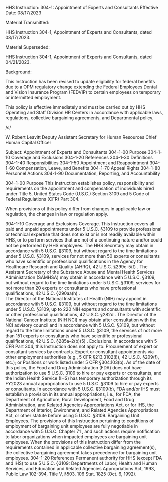 HHS Instruction: 304-1: Appointment of Experts and Consultants
Effective Date: 08/17/2023

Material Transmitted:

HHS Instruction 304-1, Appointment of Experts and Consultants, dated 08/17/2023.

Material Superseded:

HHS Instruction 304-1, Appointment of Experts and Consultants, dated 04/21/2023.

Background:

This Instruction has been revised to update eligibility for federal benefits due to a OPM regulatory change extending the Federal Employees Dental and Vision Insurance Program (FEDVIP) to certain employees on temporary or intermitted employment.

This policy is effective immediately and must be carried out by HHS Operating and Staff Division HR Centers in accordance with applicable laws, regulations, collective bargaining agreements, and Departmental policy.

/s/

W. Robert Leavitt
Deputy Assistant Secretary for Human Resources
Chief Human Capital Officer

Subject: Appointment of Experts and Consultants
304-1-00   Purpose
304-1-10   Coverage and Exclusions
304-1-20   References
304-1-30   Definitions
304-1-40   Responsibilities
304-1-50   Appointment and Reappointment
304-1-60   Compensation, Leave, and Benefits
304-1-70   Appeal Rights
304-1-80   Personnel Actions
304-1-90   Documentation, Reporting, and Accountability

304-1-00 Purpose
This Instruction establishes policy, responsibility and requirements on the appointment and compensation of individuals hired under Title 5, United States Code (U.S.C.) Section 3109 and 5 Code of Federal Regulations (CFR) Part 304.

When provisions of this policy differ from changes in applicable law or regulation, the changes in law or regulation apply. 

304-1-10 Coverage and Exclusions
Coverage.
This Instruction covers all paid and unpaid appointments under 5 U.S.C. §3109 to provide professional or technical expertise that does not exist or is not readily available within HHS, or to perform services that are not of a continuing nature and/or could not be performed by HHS employees. 
The HHS Secretary may obtain in accordance with 5 U.S.C. §3109, but without regard to the time limitations under 5 U.S.C. §3109, services for not more than 50 experts or consultants who have scientific or professional qualifications in the Agency for Healthcare Research and Quality (AHRQ), 42 U.S.C. §299c-5(f) . 
The Assistant Secretary of the Substance Abuse and Mental Health Services Administration (SAMHSA) may obtain in accordance with 5 U.S.C. §3109, but without regard to the time limitations under 5 U.S.C. §3109, services for not more than 20 experts or consultants who have professional qualifications, 42 U.S.C. §290aa(h) .  
The Director of the National Institutes of Health (NIH) may appoint in accordance with 5 U.S.C. §3109, but without regard to the time limitations under 5 U.S.C. §3109, up to 220 NIH experts and consultants with scientific or other professional qualifications, 42 U.S.C. §282d . 
The Director of the National Cancer Institute (NIH NCI) may obtain after consultation with the NCI advisory council and in accordance with 5 U.S.C. §3109, but without regard to the time limitations under 5 U.S.C. §3109, the services of not more than 151 experts or consultants who have scientific or professional qualifications, 42 U.S.C. §285a–2(b)(5) . 
Exclusions.  In accordance with 5 CFR Part 304, this Instruction does not apply to: 
Procurement of expert or consultant services by contracts.
Expert or consultant appointments via other employment authorities (e.g., 5 CFR §213.3102(l)), 42 U.S.C. §209(f), etc.); or
Positions or work listed under 5 CFR §304.103(b).
As of the date of this policy, the Food and Drug Administration (FDA) does not have authorization to use 5 U.S.C. 3109 to hire or pay experts or consultants, and the Indian Health Service (IHS) has temporary authorization through its FY2023 annual appropriations to use 5 U.S.C. §3109 to hire or pay experts or consultants.  In accordance with 5 U.S.C. §3109(b), FDA and/or IHS must establish a provision in its annual appropriations, i.e., for FDA, the Department of Agriculture, Rural Development, Food and Drug Administration, and Related Agencies Appropriations Act, or for IHS, the Department of Interior, Environment, and Related Agencies Appropriations Act, or other statute before using 5 U.S.C. §3109. 
Bargaining Unit Employees.  The provisions of this Instruction pertaining to conditions of employment of bargaining unit employees are fully negotiable in accordance with 5 U.S.C. Chapter 71 , and such actions require notification to labor organizations when impacted employees are bargaining unit employees.  When the provisions of this Instruction differ from the requirements contained in applicable collective bargaining agreement(s), the collective bargaining agreement takes precedence for bargaining unit employees.
304-1-20 References
Permanent authority for HHS (except FDA and IHS) to use 5 U.S.C. §3109:  Departments of Labor, Health and Human Services, and Education and Related Agencies Appropriations Act, 1993, Public Law 102-394, Title V, §503, 106 Stat. 1825 (Oct. 6, 1992).

